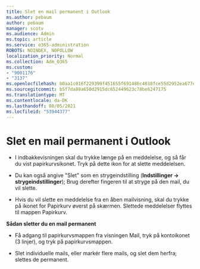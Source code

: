 ```yaml
---
title: Slet en mail permanent i Outlook
ms.author: pebaum
author: pebaum
manager: scotv
ms.audience: Admin
ms.topic: article
ms.service: o365-administration
ROBOTS: NOINDEX, NOFOLLOW
localization_priority: Normal
ms.collection: Adm_O365
ms.custom:
- "9001176"
- "3137"
ms.openlocfilehash: b0aa1c016f229399f451655f691486c4618fce55d2952ea677edb902349dd270
ms.sourcegitcommit: b5f7da89a650d2915dc652449623c78be6247175
ms.translationtype: MT
ms.contentlocale: da-DK
ms.lasthandoff: 08/05/2021
ms.locfileid: "53944377"
---
```

# <a name="permanently-delete-an-email-in-outlook"></a>Slet en mail permanent i Outlook

- I indbakkevisningen skal du trykke længe på en meddelelse, og så får du vist papirkurvsikonet. Tryk på dette ikon for at slette meddelelsen.

- Du kan også angive "Slet" som en strygeindstilling (**Indstillinger -> strygeindstillinger**); Brug derefter fingeren til at stryge på den mail, du vil slette. 

- Hvis du vil slette en meddelelse fra en åben mailvisning, skal du trykke på ikonet for Papirkurv øverst på skærmen. Slettede meddelelser flyttes til mappen Papirkurv. 

**Sådan sletter du en mail permanent**

- Få adgang til papirkurvsmappen fra visningen Mail, tryk på kontoikonet (3 linjer), og tryk på papirkurvsmappen.

- Slet individuelle mails, eller markér flere mails, og slet dem herfra; slettes de permanent.